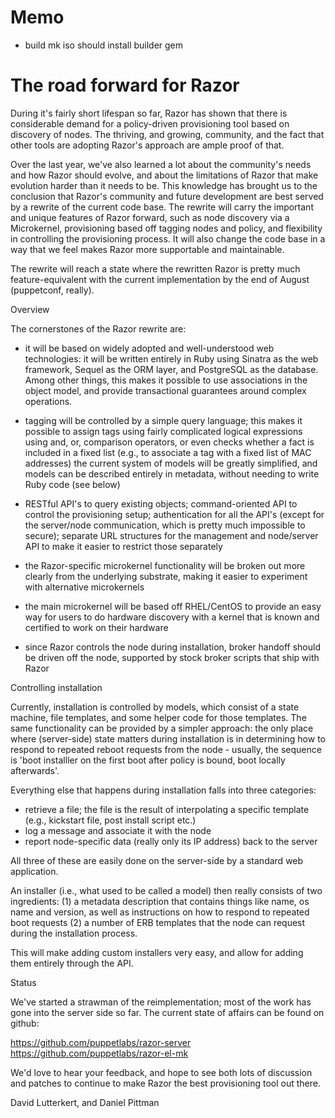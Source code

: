# Memo

* build mk iso should install builder gem

# The road forward for Razor

During it's fairly short lifespan so far, Razor has shown that there
is considerable demand for a policy-driven provisioning tool based on
discovery of nodes. The thriving, and growing, community, and the fact
that other tools are adopting Razor's approach are ample proof of
that.

Over the last year, we've also learned a lot about the community's
needs and how Razor should evolve, and about the limitations of Razor
that make evolution harder than it needs to be. This knowledge has
brought us to the conclusion that Razor's community and future
development are best served by a rewrite of the current code base. The
rewrite will carry the important and unique features of Razor forward,
such as node discovery via a Microkernel, provisioning based off
tagging nodes and policy, and flexibility in controlling the
provisioning process. It will also change the code base in a way that
we feel makes Razor more supportable and maintainable.

The rewrite will reach a state where the rewritten Razor is pretty
much feature-equivalent with the current implementation by the end of
August (puppetconf, really).

Overview

The cornerstones of the Razor rewrite are:

 * it will be based on widely adopted and well-understood web
technologies: it will be written entirely in Ruby using Sinatra as the
web framework, Sequel as the ORM layer, and PostgreSQL as the
database. Among other things, this makes it possible to use
associations in the object model, and provide transactional guarantees
around complex operations.

 * tagging will be controlled by a simple query language; this makes
it possible to assign tags using fairly complicated logical
expressions using and, or, comparison operators, or even checks
whether a fact is included in a fixed list (e.g., to associate a tag
with a fixed list of MAC addresses)
the current system of models will be greatly simplified, and models
can be described entirely in metadata, without needing to write Ruby
code (see below)

 * RESTful API's to query existing objects; command-oriented API to
control the provisioning setup; authentication for all the API's
(except for the server/node communication, which is pretty much
impossible to secure); separate URL structures for the management and
node/server API to make it easier to restrict those separately

 * the Razor-specific microkernel functionality will be broken out
more clearly from the underlying substrate, making it easier to
experiment with alternative microkernels

 * the main microkernel will be based off RHEL/CentOS to provide an
easy way for users to do hardware discovery with a kernel that is
known and certified to work on their hardware

 * since Razor controls the node during installation, broker handoff
should be driven off the node, supported by stock broker scripts that
ship with Razor

Controlling installation

Currently, installation is controlled by models, which consist of a
state machine, file templates, and some helper code for those
templates. The same functionality can be provided by a simpler
approach: the only place where (server-side) state matters during
installation is in determining how to respond to repeated reboot
requests from the node - usually, the sequence is 'boot installler on
the first boot after policy is bound, boot locally afterwards'.

Everything else that happens during installation falls into three categories:

* retrieve a file; the file is the result of interpolating a specific
template (e.g., kickstart file, post install script etc.)
* log a message and associate it with the node
* report node-specific data (really only its IP address) back to the server

All three of these are easily done on the server-side by a standard
web application.

An installer (i.e., what used to be called a model) then really
consists of two ingredients: (1) a metadata description that contains
things like name, os name and version, as well as instructions on how
to respond to repeated boot requests (2) a number of ERB templates
that the node can request during the installation process.

This will make adding custom installers very easy, and allow for
adding them entirely through the API.

Status

We've started a strawman of the reimplementation; most of the work has
gone into the server side so far. The current state of affairs can be
found on github:

https://github.com/puppetlabs/razor-server
https://github.com/puppetlabs/razor-el-mk

We'd love to hear your feedback, and hope to see both lots of
discussion and patches to continue to make Razor the best provisioning
tool out there.

David Lutterkert, and Daniel Pittman
